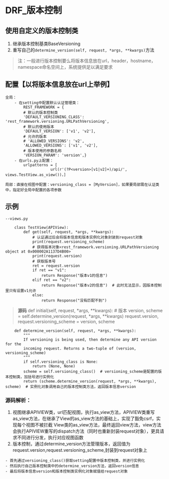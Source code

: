 # DRF_版本控制
## 使用自定义的版本控制类
1. 继承版本控制基类BaseVersioning
2. 重写自己的`determine_version(self, request, *args, **kwargs)`方法

>注：一般进行版本控制要么将版本信息放在url，header，hostname，namespace命名空间上，系统提供足以满足要求

## 配置【以将版本信息放在url上举例】
    全局：
        - 在setting中配置默认认证管理类：
            REST_FRAMEWORK = {
            # 默认的版本控制类
            'DEFAULT_VERSIONING_CLASS': 'rest_framework.versioning.URLPathVersioning',
            # 默认的使用版本
            'DEFAULT_VERSION': ['v1', 'v2'],
            # 允许的版本
            # 'ALLOWED_VERSIONS': 'v2',
            'ALLOWED_VERSIONS': ['v1', 'v2'],
            # 版本使用的参数名称
            'VERSION_PARAM': 'version',}
        - 在urls.py上配置：
            urlpatterns = [
                        url(r'(?P<version>[v1|v2]+)/api/', views.TestView.as_view())，]

    局部：直接在视图中配置：versioning_class = [MyVersion]，如果要局部需在认证类中，指定好全局中配置的各项参数

## 示例
```
--views.py

    class TestView(APIView):
        def get(self, request, *args, **kwargs):
            # 认证通过后会将版本信息和版本实例化对象封装到request对象
            print(request.versioning_scheme)
            # 获得版本对象<rest_framework.versioning.URLPathVersioning object at 0x000002A1137D4B00>
            print(request.version)
            # 获取版本号
            ret = request.version
            if ret == "v1":
                return Response("版本v1的信息")
            elif ret == "v2":
                return Response("版本v2的信息")  # 此时无法显示，因版本控制里只有设置v1允许
            else:
                return Response("没有匹配不到")
```
>**源码**
        def initial(self, request, *args, **kwargs):
            # 版本
            version, scheme = self.determine_version(request, *args, **kwargs)
            request.version, request.versioning_scheme = version, scheme

        def determine_version(self, request, *args, **kwargs):
            """
            If versioning is being used, then determine any API version for the
            incoming request. Returns a two-tuple of (version, versioning_scheme)
            """
            if self.versioning_class is None:
                return (None, None)
            scheme = self.versioning_class()  # versioning_scheme是配置的版本控制类，加括号进行实例化
            return (scheme.determine_version(request, *args, **kwargs), scheme)  # 实例化对象调用自己的版本控制类方法，返回版本信息version

### 源码解析：
1. 视图继承APIVIEW类，url匹配视图，执行as_view方法，APIVIEW类重写as_view方法，在继承了View的as_view方法的基础上，实现了豁免csrf，实现每个视图不被拦截
View类的as_view方法，最终返回view方法，view方法会执行APIVIEW重写的dispatch方法（同时也重新封装request对象），更具请求不同进行分发，执行对应视图函数
2. 版本控制，通过determine_version方法管理版本，返回值为request.version,request.versioning_scheme,封装到request对象上

>
    - 首先通过versioning_class()获取setting配置中版本控制类，并进行实例化
    - 然后执行自己版本控制类中的determine_version方法，返回version信息
    - 最后将版本信息version和版本控制类实例化对象赋值给request对象
